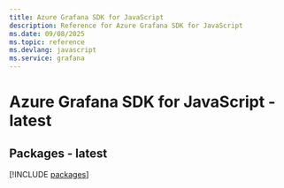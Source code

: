 ```yaml
---
title: Azure Grafana SDK for JavaScript
description: Reference for Azure Grafana SDK for JavaScript
ms.date: 09/08/2025
ms.topic: reference
ms.devlang: javascript
ms.service: grafana
---
```

# Azure Grafana SDK for JavaScript - latest
## Packages - latest
[!INCLUDE [packages](grafana-index.md)]